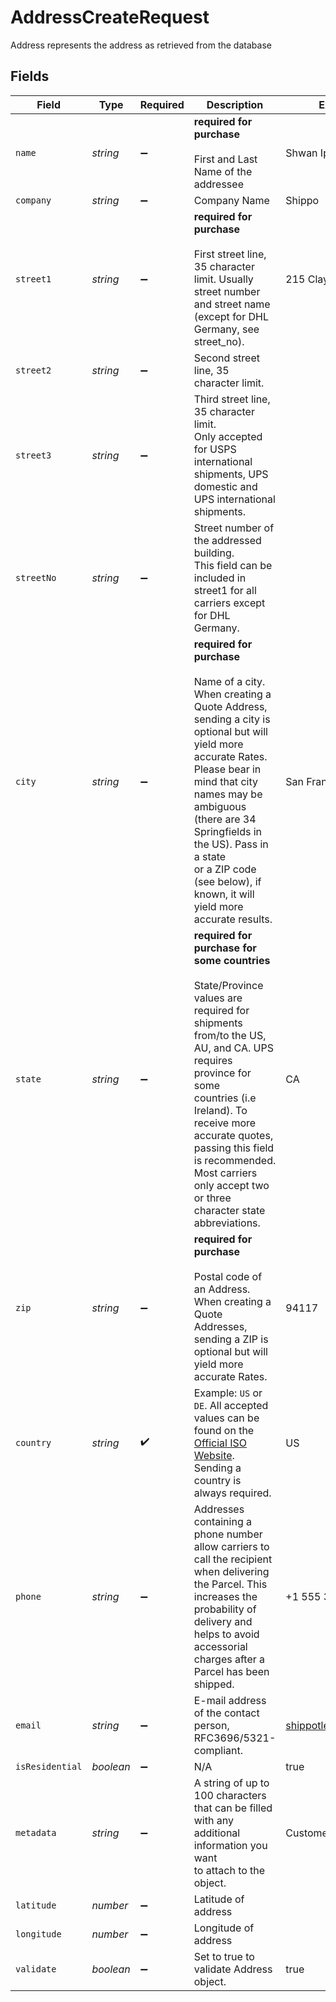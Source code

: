 # AddressCreateRequest

Address represents the address as retrieved from the database


## Fields

| Field                                                                                                                                                                                                                                                                                                                               | Type                                                                                                                                                                                                                                                                                                                                | Required                                                                                                                                                                                                                                                                                                                            | Description                                                                                                                                                                                                                                                                                                                         | Example                                                                                                                                                                                                                                                                                                                             |
| ----------------------------------------------------------------------------------------------------------------------------------------------------------------------------------------------------------------------------------------------------------------------------------------------------------------------------------- | ----------------------------------------------------------------------------------------------------------------------------------------------------------------------------------------------------------------------------------------------------------------------------------------------------------------------------------- | ----------------------------------------------------------------------------------------------------------------------------------------------------------------------------------------------------------------------------------------------------------------------------------------------------------------------------------- | ----------------------------------------------------------------------------------------------------------------------------------------------------------------------------------------------------------------------------------------------------------------------------------------------------------------------------------- | ----------------------------------------------------------------------------------------------------------------------------------------------------------------------------------------------------------------------------------------------------------------------------------------------------------------------------------- |
| `name`                                                                                                                                                                                                                                                                                                                              | *string*                                                                                                                                                                                                                                                                                                                            | :heavy_minus_sign:                                                                                                                                                                                                                                                                                                                  | **required for purchase**<br><br/>First and Last Name of the addressee                                                                                                                                                                                                                                                              | Shwan Ippotle                                                                                                                                                                                                                                                                                                                       |
| `company`                                                                                                                                                                                                                                                                                                                           | *string*                                                                                                                                                                                                                                                                                                                            | :heavy_minus_sign:                                                                                                                                                                                                                                                                                                                  | Company Name                                                                                                                                                                                                                                                                                                                        | Shippo                                                                                                                                                                                                                                                                                                                              |
| `street1`                                                                                                                                                                                                                                                                                                                           | *string*                                                                                                                                                                                                                                                                                                                            | :heavy_minus_sign:                                                                                                                                                                                                                                                                                                                  | **required for purchase**<br><br/>First street line, 35 character limit. Usually street number and street name (except for DHL Germany, see street_no).                                                                                                                                                                             | 215 Clayton St.                                                                                                                                                                                                                                                                                                                     |
| `street2`                                                                                                                                                                                                                                                                                                                           | *string*                                                                                                                                                                                                                                                                                                                            | :heavy_minus_sign:                                                                                                                                                                                                                                                                                                                  | Second street line, 35 character limit.                                                                                                                                                                                                                                                                                             |                                                                                                                                                                                                                                                                                                                                     |
| `street3`                                                                                                                                                                                                                                                                                                                           | *string*                                                                                                                                                                                                                                                                                                                            | :heavy_minus_sign:                                                                                                                                                                                                                                                                                                                  | Third street line, 35 character limit. <br/>Only accepted for USPS international shipments, UPS domestic and UPS international shipments.                                                                                                                                                                                           |                                                                                                                                                                                                                                                                                                                                     |
| `streetNo`                                                                                                                                                                                                                                                                                                                          | *string*                                                                                                                                                                                                                                                                                                                            | :heavy_minus_sign:                                                                                                                                                                                                                                                                                                                  | Street number of the addressed building. <br/>This field can be included in street1 for all carriers except for DHL Germany.                                                                                                                                                                                                        |                                                                                                                                                                                                                                                                                                                                     |
| `city`                                                                                                                                                                                                                                                                                                                              | *string*                                                                                                                                                                                                                                                                                                                            | :heavy_minus_sign:                                                                                                                                                                                                                                                                                                                  | **required for purchase**<br><br/>Name of a city. When creating a Quote Address, sending a city is optional but will yield more accurate Rates. <br/>Please bear in mind that city names may be ambiguous (there are 34 Springfields in the US). Pass in a state <br/>or a ZIP code (see below), if known, it will yield more accurate results. | San Francisco                                                                                                                                                                                                                                                                                                                       |
| `state`                                                                                                                                                                                                                                                                                                                             | *string*                                                                                                                                                                                                                                                                                                                            | :heavy_minus_sign:                                                                                                                                                                                                                                                                                                                  | **required for purchase for some countries**<br><br/>State/Province values are required for shipments from/to the US, AU, and CA. UPS requires province for some <br/>countries (i.e Ireland). To receive more accurate quotes, passing this field is recommended. Most carriers <br/>only accept two or three character state abbreviations. | CA                                                                                                                                                                                                                                                                                                                                  |
| `zip`                                                                                                                                                                                                                                                                                                                               | *string*                                                                                                                                                                                                                                                                                                                            | :heavy_minus_sign:                                                                                                                                                                                                                                                                                                                  | **required for purchase**<br><br/>Postal code of an Address. When creating a Quote Addresses, sending a ZIP is optional but will yield more <br/>accurate Rates.                                                                                                                                                                    | 94117                                                                                                                                                                                                                                                                                                                               |
| `country`                                                                                                                                                                                                                                                                                                                           | *string*                                                                                                                                                                                                                                                                                                                            | :heavy_check_mark:                                                                                                                                                                                                                                                                                                                  | Example: `US` or `DE`. All accepted values can be found on the <br/><a href="http://www.iso.org/" target="blank">Official ISO Website</a>.<br/>Sending a country is always required.                                                                                                                                                | US                                                                                                                                                                                                                                                                                                                                  |
| `phone`                                                                                                                                                                                                                                                                                                                             | *string*                                                                                                                                                                                                                                                                                                                            | :heavy_minus_sign:                                                                                                                                                                                                                                                                                                                  | Addresses containing a phone number allow carriers to call the recipient when delivering the Parcel. This <br/>increases the probability of delivery and helps to avoid accessorial charges after a Parcel has been shipped.                                                                                                        | +1 555 341 9393                                                                                                                                                                                                                                                                                                                     |
| `email`                                                                                                                                                                                                                                                                                                                             | *string*                                                                                                                                                                                                                                                                                                                            | :heavy_minus_sign:                                                                                                                                                                                                                                                                                                                  | E-mail address of the contact person, RFC3696/5321-compliant.                                                                                                                                                                                                                                                                       | shippotle@shippo.com                                                                                                                                                                                                                                                                                                                |
| `isResidential`                                                                                                                                                                                                                                                                                                                     | *boolean*                                                                                                                                                                                                                                                                                                                           | :heavy_minus_sign:                                                                                                                                                                                                                                                                                                                  | N/A                                                                                                                                                                                                                                                                                                                                 | true                                                                                                                                                                                                                                                                                                                                |
| `metadata`                                                                                                                                                                                                                                                                                                                          | *string*                                                                                                                                                                                                                                                                                                                            | :heavy_minus_sign:                                                                                                                                                                                                                                                                                                                  | A string of up to 100 characters that can be filled with any additional information you want <br/>to attach to the object.                                                                                                                                                                                                          | Customer ID 123456                                                                                                                                                                                                                                                                                                                  |
| `latitude`                                                                                                                                                                                                                                                                                                                          | *number*                                                                                                                                                                                                                                                                                                                            | :heavy_minus_sign:                                                                                                                                                                                                                                                                                                                  | Latitude of address                                                                                                                                                                                                                                                                                                                 |                                                                                                                                                                                                                                                                                                                                     |
| `longitude`                                                                                                                                                                                                                                                                                                                         | *number*                                                                                                                                                                                                                                                                                                                            | :heavy_minus_sign:                                                                                                                                                                                                                                                                                                                  | Longitude of address                                                                                                                                                                                                                                                                                                                |                                                                                                                                                                                                                                                                                                                                     |
| `validate`                                                                                                                                                                                                                                                                                                                          | *boolean*                                                                                                                                                                                                                                                                                                                           | :heavy_minus_sign:                                                                                                                                                                                                                                                                                                                  | Set to true to validate Address object.                                                                                                                                                                                                                                                                                             | true                                                                                                                                                                                                                                                                                                                                |